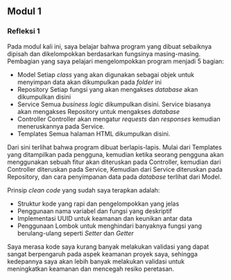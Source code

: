 ## Modul 1
### Refleksi 1
Pada modul kali ini, saya belajar bahwa program yang dibuat sebaiknya dipisah dan dikelompokkan berdasarkan fungsinya masing-masing. Pembagian yang saya pelajari mengelompokkan program menjadi 5 bagian:
- Model
  Setiap _class_ yang akan digunakan sebagai objek untuk menyimpan data akan dikumpulkan pada _folder_ ini
- Repository
  Setiap fungsi yang akan mengakses _database_ akan dikumpulkan disini
- Service
  Semua _business logic_ dikumpulkan disini. Service biasanya akan mengakses Repository untuk mengakses _database_
- Controller
  Controller akan mengatur _requests_ dan _responses_ kemudian meneruskannya pada Service.
- Templates
  Semua halaman HTML dikumpulkan disini.

Dari sini terlihat bahwa program dibuat berlapis-lapis. Mulai dari Templates yang ditampilkan pada pengguna, kemudian ketika seorang pengguna akan menggunakan sebuah fitur akan diteruskan pada Controller, kemudian dari Controller diteruskan pada Service, Kemudian dari Service diteruskan pada Repository, dan cara penyimpanan data pada _database_ terlihat dari Model.

Prinsip _clean code_ yang sudah saya terapkan adalah:
- Struktur kode yang rapi dan pengelompokkan yang jelas
- Penggunaan nama variabel dan fungsi yang deskriptif
- Implementasi UUID untuk keamanan dan keunikan antar data
- Penggunaan Lombok untuk menghindari banyaknya fungsi yang berulang-ulang seperti _Setter_ dan _Getter_

Saya merasa kode saya kurang banyak melakukan validasi yang dapat sangat berpengaruh pada aspek keamanan proyek saya, sehingga kedepannya saya akan lebih banyak melakukan validasi untuk meningkatkan keamanan dan mencegah resiko peretasan.
